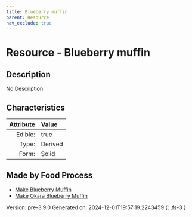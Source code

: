 ```yaml
---
title: Blueberry muffin
parent: Resource
nav_exclude: true
---
```

# Resource - Blueberry muffin

## Description
No Description

## Characteristics

| Attribute      | Value |
|--------:|:------|
|Edible:|true|
|Type:|Derived|
|Form:|Solid|
 



## Made by Food Process

- [Make Blueberry Muffin](../food/make-blueberry-muffin.html)
- [Make Okara Blueberry Muffin](../food/make-okara-blueberry-muffin.html)

    

Version: pre-3.9.0 Generated on: 2024-12-01T19:57:19.2243459
{: .fs-3 }
